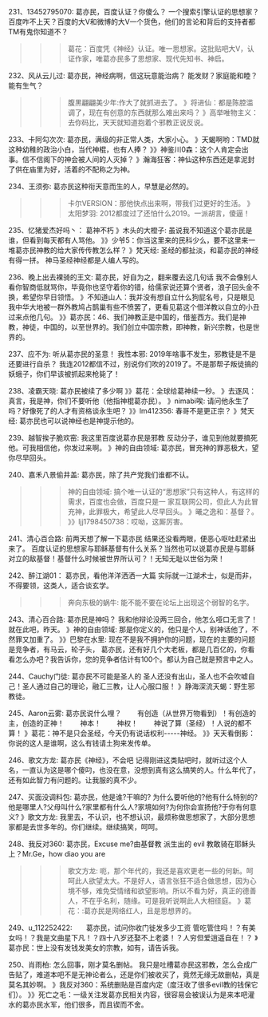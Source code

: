 231、13452795070:    葛亦民，百度认证？你傻么？
一个搜索引擎认证的思想家？百度咋不上天？百度的大V和微博的大V一个货色，他们的言论和背后的支持者都TM有鬼你知道不？
>>>葛花：百度凭《神经》认证。唯一思想家。这批贴吧大V，认证作家，唯葛亦民多了思想家、现代先知书、神启。

232、风从云儿过:   葛亦民，神经病啊，信这玩意能治病？
能发财？家庭能和睦？能有生气？
>>>腹黑翩翩美少年:作大了就抓进去了。
》将进仙：都是陈腔滥调了，现在有创意的东西就那么难出来吗？
》高举唯物主义：去你码比，天天就知道抱着个邪教正说反说。

233、卡阿勾次次: 葛亦民，满级的非正常人类，大家小心。
》天蝎啊哟：TMD就这种幼稚的政治小白，当代神棍，也有人捧？
》》神鉴川0森：这个人肯定会出事。信不信阁下的神会被人间的人灭掉？
》瀚海狂客：神仙这种东西还是拿泥封了供在庙里为好，活着的不配称之为神。

234、王须弥:    葛亦民这种衔天意而生的人，早慧是必然的。
>>>卡尔VERSION：那他快点出来啊，带我们过更好的生活。
》太阳梦羽: 2012都度过了还怕什么2019。一派胡言，傻逼！

235、忆猪爱杰好吗丶：   葛神不朽
》木头的大橙子: 虽说我不知道这个葛亦民是谁，但看到每天都有人骂他。
》》少爷5：你当这里来的民科少么，要不这里来一堆葛亦民神教的给大家传传教怎么样？
》梵天经: 圣经的都扯淡，和葛亦民的神经有得一拼。
神马圣经神经都是人编人写的。

236、晚上出去裸骑的王文:    葛亦民，好自为之，翻来覆去这几句话
我不会像别人看你智商低就骂你，毕竟你也坚守着你的错，给儒家说还算个贤者，浪子回头金不换，希望你早日领悟。
》不知道山人：我并没有想自立什么狗屁名号，只是眼见我中华大地被一群外教鸠占鹊巢有些不愤罢了，更看见葛这个借洋教以自立的小丑过来点他几句。
》》葛亦民：46、我们神教正是中国的，借鉴西方。我们是神教，神徒，中国的，以至世界的。我们创立中国宗教，即神教，新兴宗教，也是世界的。

237、应不为:     听从葛亦民的圣意！
我性本邪: 2019年啥事不发生，邪教徒是不是还要进行自杀？
我连2012都信不过，别说你们吹的2019了。不是那帮子叛徒搞的妖蛾子，你们早该被抓起来枪毙了！

238、凌霸天晓:   葛亦民被续了多少啊
》》葛花：全球给葛神续一秒。
》去逐风：真言，我是神，你们不要听他（他指神棍葛亦民）。
》nimabi唉: 请问他永生了吗？好像死了的人才有资格谈永生吧？
》》lm412356: 春哥不是更正宗？
》梵天经: 葛亦民也可以说神经也是神提示他的。

239、越智挨子脆欢窑:   我这里百度说葛亦民是邪教
反动分子，谁见到他就要搞死他。可我相信他，你发过来啊。
》神的自由领域: 葛亦民，冒充神的罪恶极大，望你尽早回头。

240、嘉禾八景偷井盖:    葛亦民，除了共产党我们谁都不认。
>>>神的自由领域: 搞个唯一认证的“思想家”只有这种人，有这样的需求，百度也会做，百度只是一
家互联网公司，但此人为此冒充神，此罪极大，希望此人尽早回头。
》曦之逸和：基督？。
》》ljj1798450738：哎呦，这厮厉害。

241、清心百合路:    前两天想了解一下葛亦民
结果还没看两眼，便恶心呕吐赶紧出来了。
百度认证的思想家与耶稣基督有什么关系？当然也可以说葛亦民是与耶稣对立的敌基督！基督什么时候被世界所认可？！无知无耻以世俗为荣！

242、醉江湖01：   葛亦民，看他洋洋洒洒一大篇
实际就一江湖术士，似是而非，不得要领，这类人，适合谈玄学。
>>>奔向东极的蜗牛: 能不能不要在论坛上出现这个弱智的名字。

243、清心百合路:    葛亦民是神吗？
我和他辩论没两三回合，他怎么哑口无言了！就在此吧，昨天。
》神的自由领域: 那是你定义的，他只是个人，别神话他了，不然罪又加重了。
》》巴黎在水里: 现在不是我不拥护你的问题，现在的主要的问题是竞争者，有马云，轮子头， 葛亦民，还有好几个大老板，都是几百亿的，你看看怎么办吧？我告诉你，您的竞争者估计有100个。都认为自己就是预言中之人。

244、Cauchy门徒:   葛亦民不可能是圣人的
圣人还没有出山，圣人也不会吹嘘自己！圣人通过自己的理论，融汇三教，让人心服口服！
》静海深流天蝎：野生邪教徒。

245、Aaron云雾:    葛亦民说什么哩？
　　有创造（从世界万物看到）！有创造的主，创造的正神！
　　神本！
　　神权！
　　神说了算（圣经）！人说的都不算！
》葛花：神不是只会圣经，今天仍有说话权利-----神经。
》》天天看倒影：你说的这人是谁啊，这么有钱请土狗来发传单。

246、歌文方龙:    葛亦民《神经》，不会吧
记得刚进这类贴吧时，就听过这个人名，一直认为这是哪个傻叼，也没在意，没想到真有这么搞笑的人。什么年代了，还有如此智力有问题的。让我服的真不少。

247、买面没调料包:    葛亦民，他是谁?干嘛的?
为什么要听他的?他有什么特别的?他是哪里人?父母叫什么?家里都有什么人?家境如何?为何你会宣扬他?于你有何意义?
》歌文方龙: 我里去，不认识，也不想认识，最烦称做思想家了，大部分思想家都是去世多年的。你们继续。继续搞笑，呵呵。

248、我反对360:     葛亦民，Excuse me?由基督教
派生出的 evil 教敢骑在耶稣头上？Mr.Ge，how diao you are
>>>歌文方龙: 呃，那个年代的，我还是喜欢更老一些的何新。呵呵此人欲望太大。不是好人，语言张狂不适合做思想，因为心境不够，难免受情绪和欲望影响。所以不看为好，真正的德善人，不在乎名利，随缘。可是我听说啊此人大相径庭。
》葛花：:葛亦民是网络红人，且是思想界的。

249、u_112252422:　　葛亦民，试问你收门徙发多少工资
管吃管住吗！？有美女吗！？我是文曲星下凡！？四十八岁还娶不上老婆！？人穷但爱逍遥自在！？
》葛亦民：世上没有发钱发美女的宗教，如有，请告诉我。

250、肖雨柏:    怎么回事，刚才莫名删帖。
我只是吐槽葛亦民这邪教，怎么会成广告贴了，难道本吧不是无神论者么，还是你们被收买了，竟然无缘无故删帖，真是莫名其妙啊。
》我反对360：系统删贴是百度内定（度汪收了很多evil教的钱保它们）。
》》死亡之毛：一级关注发葛亦民相关内容，很容易会被误认为是来本吧灌水的葛亦民水军，他们很多，而且锲而不舍。